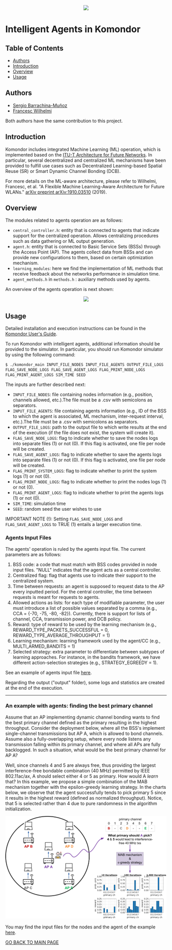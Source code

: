 <p align="center"> 
<img src="https://github.com/wn-upf/Komondor/blob/master/Documentation/Other/Images and resources/komondor_logo.png">
</p>

# Intelligent Agents in Komondor

## Table of Contents
- [Authors](#authors)
- [Introduction](#introduction)
- [Overview](#overview)
- [Usage](#usage)

## Authors
* [Sergio Barrachina-Muñoz](https://github.com/sergiobarra)
* [Francesc Wilhelmi](https://github.com/fwilhelmi)

Both authors have the same contribution to this project.

## Introduction

Komondor includes integrated Machine Learning (ML) operation, which is implemented based on the [ITU-T Architecture for Future Networks](https://www.itu.int/en/ITU-T/focusgroups/ml5g/Documents/ML5G-delievrables.pdf). In particular, several decentralized and centralized ML mechanisms have been provided to fulfill use cases such as Decentralized Learning-based Spatial Reuse (SR) or Smart Dynamic Channel Bonding (DCB).

For more details on the ML-aware architecture, please refer to Wilhelmi, Francesc, et al. "A Flexible Machine Learning-Aware Architecture for Future WLANs." [arXiv preprint arXiv:1910.03510](https://arxiv.org/pdf/1910.03510.pdf) (2019).
	
## Overview

The modules related to agents operation are as follows:

* ```central_controller.h```: entity that is connected to agents that indicate support for the centralized operation. Allows centralizing procedures such as data gathering or ML output generation. 
* ```agent.h```: entity that is connected to Basic Service Sets (BSSs) through the Access Point (AP). The agents collect data from BSSs and can provide new configurations to them, based on certain optimization mechanism.
* ```learning_modules```: here we find the implementation of ML methods that receive feedback about the networks performance in simulation time. 
* ```agent_methods.h``` in ```methods.h``` : auxiliary methods used by agents.

An overview of the agents operation is next shown:
<p align="center"> 
<img src="https://github.com/wn-upf/Komondor/blob/master/Documentation/Other/Images and resources/overview_agents.png">
</p>

## Usage

Detailed installation and execution instructions can be found in the [Komondor User's Guide](https://github.com/wn-upf/Komondor/blob/master/Documentation/User%20guide/LaTeX%20files/komondor_user_guide.pdf).

To run Komondor with intelligent agents, additional information should be provided to the simulator. In particular, you should run Komondor simulator by using the following command:

```
$ ./komondor_main INPUT_FILE_NODES INPUT_FILE_AGENTS OUTPUT_FILE_LOGS FLAG_SAVE_NODE_LOGS FLAG_SAVE_AGENT_LOGS FLAG_PRINT_NODE_LOGS FLAG_PRINT_AGENT_LOGS SIM_TIME SEED
```

The inputs are further described next:
* ```INPUT_FILE_NODES```: file containing nodes information (e.g., position, channels allowed, etc.).The file must be a .csv with semicolons as separators.
* ```INPUT_FILE_AGENTS```: file containing agents information (e.g., ID of the BSS to which the agent is associated, ML mechanism, inter-request interval, etc.).The file must be a .csv with semicolons as separators.
* ```OUTPUT_FILE_LOGS```: path to the output file to which write results at the end of the execution (if the file does not exist, the system will create it).
* ```FLAG_SAVE_NODE_LOGS```: flag to indicate whether to save the nodes logs into separate files (1) or not (0). If this flag is activated, one file per node will be created.
* ```FLAG_SAVE_AGENT_LOGS```: flag to indicate whether to save the agents logs into separate files (1) or not (0). If this flag is activated, one file per node will be created.
* ```FLAG_PRINT_SYSTEM_LOGS```: flag to indicate whether to print the system logs (1) or not (0).
* ```FLAG_PRINT_NODE_LOGS```: flag to indicate whether to print the nodes logs (1) or not (0). 
* ```FLAG_PRINT_AGENT_LOGS```: flag to indicate whether to print the agents logs (1) or not (0). 
* ```SIM_TIME```: simulation time
* ```SEED```: random seed the user wishes to use

IMPORTANT NOTE (!): Setting ```FLAG_SAVE_NODE_LOGS``` and ```FLAG_SAVE_AGENT_LOGS``` to TRUE (1) entails a larger execution time. 

### Agents Input Files

The agents' operation is ruled by the agents input file. The current parameters are as follows:
1) BSS code: a code that must match with BSS codes provided in node input files. "NULL" indicates that the agent acts as a central controller.
2) Centralized flag: flag that agents use to indicate their support to the centralized system.
3) Time between requests: an agent is supposed to request data to the AP every inputted period. For the central controller, the time between requests is meant for requests to agents.
4) Allowed actions as lists: for each type of modifiable parameter, the user must introduce a list of possible values separated by a comma (e.g., CCA = {-70, -75, -80, -82}). Currently, there is support for lists of channel, CCA, transmission power, and DCB policy.
5) Reward: type of reward to be used by the learning mechanism (e.g., REWARD_TYPE_PACKETS_SUCCESSFUL = 0, REWARD_TYPE_AVERAGE_THROUGHPUT = 1)
6) Learning mechanism: learning framework used by the agent/CC (e.g., MULTI_ARMED_BANDITS = 1)
7) Selected strategy: extra parameter to differentiate between subtypes of learning approaches. For instance, in the bandits framework, we have different action-selection strategies (e.g., STRATEGY_EGREEDY = 1).

See an example of agents input file [here](https://github.com/wn-upf/Komondor/blob/master/Code/input/input_example/agents.csv).

Regarding the output ("output" folder), some logs and statistics are created at the end of the execution.

------
### An example with agents: finding the best primary channel

Assume that an AP implementing dynamic channel bonding wants to find the best primary channel defined as the primary resulting in the highest throughput. Consider the deployment below, where all the BSS's implement single-channel transmissions but AP A, which is allowed to bond channels. Assume also a fully-overlapping setup, where every node listens any transmission falling within its primary channel, and where all APs are fully backlogged. In such a situation, what would be the best primary channel for AP A?

Well, since channels 4 and 5 are always free, thus providing the largest interference-free bondable combination (40 MHz) permitted by IEEE 802.11ac/ax, A should select either 4 or 5 as primary. How would A *learn* that? In this example, we propose a simple combination of the MAB mechanism together with the epsilon-greedy learning strategy. In the charts below, we observe that the agent successfully tends to pick primary 5 since it results in the highest reward (defined as normalized throughput). Notice, that 5 is selected rather than 4 due to pure randomness in the algorithm initialization.

<p align="center"> 
<img src="https://github.com/wn-upf/Komondor/blob/master/Documentation/Other/Images and resources/example_primary_channel_eps_greedy.png">
</p>

You may find the input files for the nodes and the agent of the example [here](https://github.com/wn-upf/Komondor/blob/master/Code/input/input_mab_example).

[GO BACK TO MAIN PAGE](https://github.com/wn-upf/Komondor)

